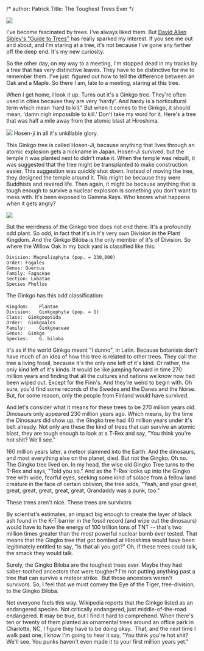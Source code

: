 /*
author: Patrick
Title: The Toughest Trees Ever
*/

<div class="aside left clear">

<img src="http://sendreinforcements.com/wp-content/uploads/2009/10/400px-Ginkgo_Biloba_Leaves_-_Black_Background.jpg">

</div>

I've become fascinated by trees. I've always liked them. But [David Allen Sibley's "Guide to Trees"](http://www.amazon.com/Sibley-Guide-Trees-David-Allen/dp/037541519X) has really sparked my interest. If you see me out and about, and I'm staring at a tree, it's not because I've gone any farther off the deep end. It's my new curiosity.

So the other day, on my way to a meeting, I'm stopped dead in my tracks by a tree that has very distinctive leaves. They have to be distinctive for me to remember them. I've just  figured out how to tell the difference between an Oak and a Maple. So there I am,
late to a meeting, staring at this tree.

When I get home, I look it up. Turns out it's a Ginkgo tree. They're often used in cities because they are very 'hardy'. And hardy is a horticultural term which mean 'hard to kill." But when it comes to the Ginkgo, it should mean, 'damn nigh impossible to kill.' Don't take my word for it. Here's a tree that was half a mile away from the atomic blast at Hiroshima.


<div class="aside right clear big">

<img src="http://sendreinforcements.com/wp-content/uploads/2009/10/Hiroshimahosen1a.jpg">
Hosen-ji in all it's unkillable glory.
</div>


This Ginkgo tree is called Hosen-Ji, because anything that lives through an atomic explosion gets a nickname in Japan. Hosen-Ji survived, but the temple it was planted next to didn't make it. When the temple was rebuilt, it was suggested that the tree might be transplanted to make construction easier. This suggestion was quickly shot down. Instead of moving the tree, they designed the temple around it. This might be because they were Buddhists and revered life. Then again, it might be because anything that is tough enough to survive a nuclear explosion is something you don't want to mess with. It's been exposed to Gamma Rays. Who knows what happens when it gets angry?

<div class="aside left clear">

<img src="http://sendreinforcements.com/wp-content/uploads/2009/10/Nov_ginko.jpg">

</div>

But the weirdness of the Ginkgo tree does not end there. It's a profoundly odd plant. So odd, in fact that it's in it's very own Division in the Plant Kingdom. And the Ginkgo Biloba is the only member of it's of Division. So where the Willow Oak in my back yard is classified like this:





	Division: Magnoliophyta (pop. = 230,000)
	Order: Fagales
	Genus: Quercus
	Family: Fagaceae
	Section: Lobatae
	Species Phellos

The Ginkgo has this odd classification:

	Kingdom: 	Plantae
	Division: 	Ginkgophyta (pop. = 1)
	Class: 	Ginkgoopsida
	Order: 	Ginkgoales
	Family: 	Ginkgoaceae
	Genus: 	Ginkgo
	Species: 	G. biloba

It's as if the world Ginkgo meant "I dunno", in Latin. Because botanists don't have much of an idea of how this tree is related to other trees. They call the tree a living fossil, because it's the only one left of it's kind. Or rather, the only kind left of it's kinds. It would be like jumping forward in time 270 million years and finding that all the cultures and nations we know now had been wiped out. Except for the Finn's. And they're weird to begin with. Oh sure, you'd find some records of the Swedes and the Danes and the Norse. But, for some reason, only the people from Finland would have survived.

And let's consider what it means for these trees to be 270 million years old. Dinosaurs only appeared 230 million years ago. Which means, by the time the Dinosaurs did show up, the Gingko tree had 40 million years under it's belt already. Not only are these the kind of trees that can survive an atomic blast, they are tough enough to look at a T-Rex and say, "You think you're hot shit? We'll see."

160 million years later, a meteor slammed into the Earth.  And the dinosaurs, and most everything else on the planet, died. But not the Gingko. Oh no. The Gingko tree lived on. In my head, the wise old Gingko Tree turns to the T-Rex and says, "Told you so." And as the T-Rex looks up into the Gingko tree with wide, fearful eyes, seeking some kind of solace from a fellow land creature in the face of certain oblivion,  the tree adds, "Yeah, and your great, great, great, great, great, great, Grandaddy was a punk, too."

These trees aren't nice. These trees are survivors

By scientist's estimates, an impact big enough to create the layer of black ash found in the K-T barrier in the fossil record (and wipe out the dinosaurs) would have to have the energy of 100 trillion tons of TNT -- that's two million times greater than the most powerful nuclear bomb ever tested. That means that the Gingko tree that got bombed at Hiroshima would have been legitimately entitled to say, "Is that all you got?" Oh, if these trees could talk, the smack they would talk.

Surely, the Gingko Biloba are the toughest trees ever. Maybe they had saber-toothed ancestors that were tougher? I'm not putting anything past a tree that can survive a meteor strike.  But those ancestors weren't survivors. So, I feel that we must convey the Eye of the Tiger, tree-division, to the Gingko Biloba.

Not everyone feels this way. Wikipedia reports that the Ginkgo listed as an endangered species. Not critically endangered, just middle-of-the-road endangered. It may be true, but I find it hard to comprehend. When there's ten or twenty of them planted as ornamental trees around an office park in Charlotte, NC, I figure they have to be doing okay.  That, and the next time I walk past one, I know I'm going to hear it say, "You think you're hot shit? We'll see. You punks haven't even made it to your first million years yet."
